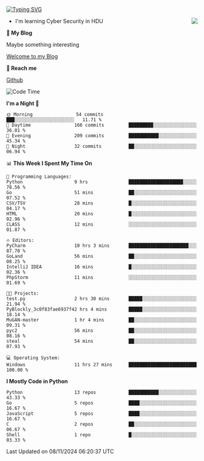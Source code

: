 [![Typing SVG](https://readme-typing-svg.herokuapp.com?font=Fira+Code&pause=1000&random=false&width=450&height=60&lines=Hello+%F0%9F%91%8B%F0%9F%8F%BB;I'm+JBNRZ)](https://git.io/typing-svg)

<a href="#">
  <img align="right" src="https://github-readme-stats.vercel.app/api?username=JBNRZ&show_icons=true&bg_color=15,f2f7fd,E0EAFC" />
</a>

- I'm learning Cyber Security in HDU

 **🌱 My Blog**

Maybe something interesting

[Welcome to my Blog](https://jbnrz.com.cn/)

 **💬 Reach me** 

[Github](https://github.com/JBNRZ)


<!--START_SECTION:waka-->
![Code Time](http://img.shields.io/badge/Code%20Time-734%20hrs%2039%20mins-blue)

**I'm a Night 🦉** 

```text
🌞 Morning                54 commits          ███░░░░░░░░░░░░░░░░░░░░░░   11.71 % 
🌆 Daytime                166 commits         █████████░░░░░░░░░░░░░░░░   36.01 % 
🌃 Evening                209 commits         ███████████░░░░░░░░░░░░░░   45.34 % 
🌙 Night                  32 commits          ██░░░░░░░░░░░░░░░░░░░░░░░   06.94 % 
```


📊 **This Week I Spent My Time On** 

```text
💬 Programming Languages: 
Python                   9 hrs               ████████████████████░░░░░   78.56 % 
Go                       51 mins             ██░░░░░░░░░░░░░░░░░░░░░░░   07.52 % 
CSV/TSV                  28 mins             █░░░░░░░░░░░░░░░░░░░░░░░░   04.17 % 
HTML                     20 mins             █░░░░░░░░░░░░░░░░░░░░░░░░   02.96 % 
CLASS                    12 mins             ░░░░░░░░░░░░░░░░░░░░░░░░░   01.87 % 

🔥 Editors: 
PyCharm                  10 hrs 3 mins       ██████████████████████░░░   87.70 % 
GoLand                   56 mins             ██░░░░░░░░░░░░░░░░░░░░░░░   08.25 % 
IntelliJ IDEA            16 mins             █░░░░░░░░░░░░░░░░░░░░░░░░   02.36 % 
PhpStorm                 11 mins             ░░░░░░░░░░░░░░░░░░░░░░░░░   01.69 % 

🐱‍💻 Projects: 
test.py                  2 hrs 30 mins       █████░░░░░░░░░░░░░░░░░░░░   21.94 % 
PyBlockly_3c0f83fae6937f42 hrs 4 mins        █████░░░░░░░░░░░░░░░░░░░░   18.14 % 
MuGAN-master             1 hr 4 mins         ██░░░░░░░░░░░░░░░░░░░░░░░   09.31 % 
pyc2                     56 mins             ██░░░░░░░░░░░░░░░░░░░░░░░   08.16 % 
steal                    54 mins             ██░░░░░░░░░░░░░░░░░░░░░░░   07.93 % 

💻 Operating System: 
Windows                  11 hrs 27 mins      █████████████████████████   100.00 % 
```

**I Mostly Code in Python** 

```text
Python                   13 repos            ███████████░░░░░░░░░░░░░░   43.33 % 
Go                       5 repos             ████░░░░░░░░░░░░░░░░░░░░░   16.67 % 
JavaScript               5 repos             ████░░░░░░░░░░░░░░░░░░░░░   16.67 % 
C                        2 repos             ██░░░░░░░░░░░░░░░░░░░░░░░   06.67 % 
Shell                    1 repo              █░░░░░░░░░░░░░░░░░░░░░░░░   03.33 % 
```




 Last Updated on 08/11/2024 06:20:37 UTC
<!--END_SECTION:waka-->
